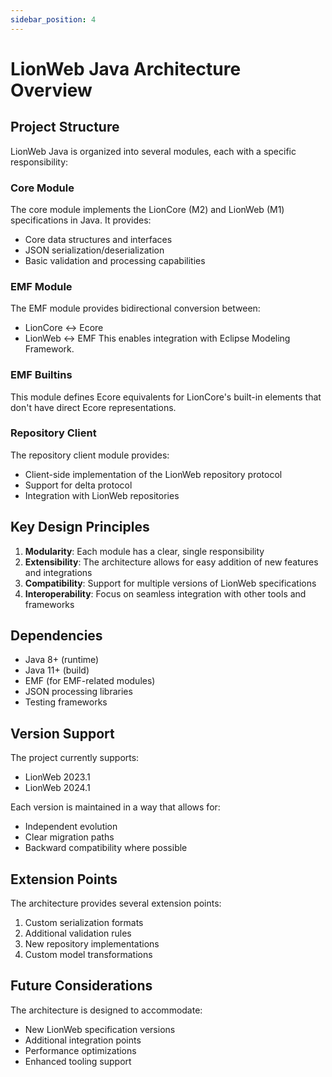 ```yaml
---
sidebar_position: 4
---
```


# LionWeb Java Architecture Overview

## Project Structure

LionWeb Java is organized into several modules, each with a specific responsibility:

### Core Module
The core module implements the LionCore (M2) and LionWeb (M1) specifications in Java. It provides:
- Core data structures and interfaces
- JSON serialization/deserialization
- Basic validation and processing capabilities

### EMF Module
The EMF module provides bidirectional conversion between:
- LionCore ↔ Ecore
- LionWeb ↔ EMF
This enables integration with Eclipse Modeling Framework.

### EMF Builtins
This module defines Ecore equivalents for LionCore's built-in elements that don't have direct Ecore representations.

### Repository Client
The repository client module provides:
- Client-side implementation of the LionWeb repository protocol
- Support for delta protocol
- Integration with LionWeb repositories

## Key Design Principles

1. **Modularity**: Each module has a clear, single responsibility
2. **Extensibility**: The architecture allows for easy addition of new features and integrations
3. **Compatibility**: Support for multiple versions of LionWeb specifications
4. **Interoperability**: Focus on seamless integration with other tools and frameworks

## Dependencies

- Java 8+ (runtime)
- Java 11+ (build)
- EMF (for EMF-related modules)
- JSON processing libraries
- Testing frameworks

## Version Support

The project currently supports:
- LionWeb 2023.1
- LionWeb 2024.1

Each version is maintained in a way that allows for:
- Independent evolution
- Clear migration paths
- Backward compatibility where possible

## Extension Points

The architecture provides several extension points:
1. Custom serialization formats
2. Additional validation rules
3. New repository implementations
4. Custom model transformations

## Future Considerations

The architecture is designed to accommodate:
- New LionWeb specification versions
- Additional integration points
- Performance optimizations
- Enhanced tooling support 